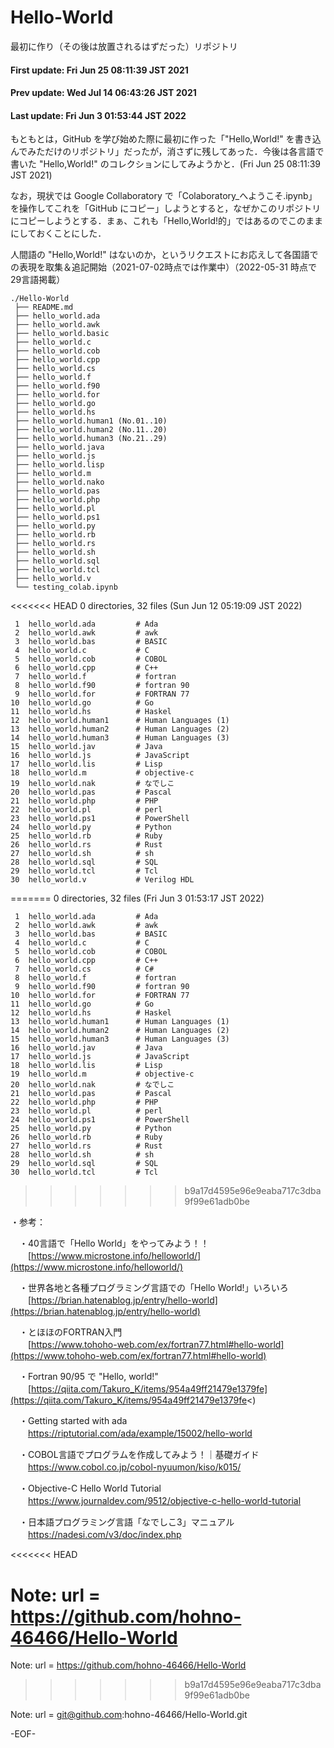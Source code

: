 # Hello-World
最初に作り（その後は放置されるはずだった）リポジトリ

#### First update: Fri Jun 25 08:11:39 JST 2021
#### Prev update: Wed Jul 14 06:43:26 JST 2021
#### Last update: Fri Jun  3 01:53:44 JST 2022

もともとは，GitHub を学び始めた際に最初に作った「"Hello,World!" を書き込んでみただけのリポジトリ」だったが，消さずに残してあった．今後は各言語で書いた "Hello,World!" のコレクションにしてみようかと．(Fri Jun 25 08:11:39 JST 2021)

なお，現状では Google Collaboratory で「Colaboratory_へようこそ.ipynb」を操作してこれを「GitHub にコピー」しようとすると，なぜかこのリポジトリにコピーしようとする．まぁ、これも「Hello,World!的」ではあるのでこのままにしておくことにした．

人間語の "Hello,World!" はないのか，というリクエストにお応えして各国語での表現を取集＆追記開始（2021-07-02時点では作業中）（2022-05-31 時点で 29言語掲載）

    ./Hello-World
     ├── README.md
     ├── hello_world.ada
     ├── hello_world.awk
     ├── hello_world.basic
     ├── hello_world.c
     ├── hello_world.cob
     ├── hello_world.cpp
     ├── hello_world.cs
     ├── hello_world.f
     ├── hello_world.f90
     ├── hello_world.for
     ├── hello_world.go
     ├── hello_world.hs
     ├── hello_world.human1 (No.01..10)
     ├── hello_world.human2 (No.11..20)
     ├── hello_world.human3 (No.21..29)
     ├── hello_world.java
     ├── hello_world.js
     ├── hello_world.lisp
     ├── hello_world.m
     ├── hello_world.nako
     ├── hello_world.pas
     ├── hello_world.php
     ├── hello_world.pl
     ├── hello_world.ps1
     ├── hello_world.py
     ├── hello_world.rb
     ├── hello_world.rs
     ├── hello_world.sh
     ├── hello_world.sql
     ├── hello_world.tcl
     ├── hello_world.v
     └── testing_colab.ipynb
     
<<<<<<< HEAD
     0 directories, 32 files (Sun Jun 12 05:19:09 JST 2022)


     1  hello_world.ada         # Ada
     2  hello_world.awk         # awk
     3  hello_world.bas         # BASIC
     4  hello_world.c           # C
     5  hello_world.cob         # COBOL
     6  hello_world.cpp         # C++
     7  hello_world.f           # fortran
     8  hello_world.f90         # fortran 90
     9  hello_world.for         # FORTRAN 77
    10  hello_world.go          # Go
    11  hello_world.hs          # Haskel
    12  hello_world.human1      # Human Languages (1)
    13  hello_world.human2      # Human Languages (2)
    14  hello_world.human3      # Human Languages (3)
    15  hello_world.jav         # Java
    16  hello_world.js          # JavaScript
    17  hello_world.lis         # Lisp
    18  hello_world.m           # objective-c
    19  hello_world.nak         # なでしこ
    20  hello_world.pas         # Pascal
    21  hello_world.php         # PHP
    22  hello_world.pl          # perl
    23  hello_world.ps1         # PowerShell
    24  hello_world.py          # Python
    25  hello_world.rb          # Ruby
    26  hello_world.rs          # Rust
    27  hello_world.sh          # sh
    28  hello_world.sql         # SQL
    29  hello_world.tcl         # Tcl
    30  hello_world.v           # Verilog HDL
=======
     0 directories, 32 files (Fri Jun  3 01:53:17 JST 2022)



     1	hello_world.ada         # Ada
     2	hello_world.awk         # awk
     3	hello_world.bas         # BASIC
     4	hello_world.c           # C
     5	hello_world.cob         # COBOL
     6	hello_world.cpp         # C++
     7	hello_world.cs          # C#
     8	hello_world.f           # fortran
     9	hello_world.f90         # fortran 90
    10	hello_world.for         # FORTRAN 77
    11	hello_world.go          # Go
    12	hello_world.hs          # Haskel
    13	hello_world.human1      # Human Languages (1)
    14	hello_world.human2      # Human Languages (2)
    15	hello_world.human3      # Human Languages (3)
    16	hello_world.jav         # Java
    17	hello_world.js          # JavaScript
    18	hello_world.lis         # Lisp
    19	hello_world.m           # objective-c
    20	hello_world.nak         # なでしこ
    21	hello_world.pas         # Pascal
    22	hello_world.php         # PHP
    23	hello_world.pl          # perl
    24	hello_world.ps1         # PowerShell
    25	hello_world.py          # Python
    26	hello_world.rb          # Ruby
    27	hello_world.rs          # Rust
    28	hello_world.sh          # sh
    29	hello_world.sql         # SQL
    30	hello_world.tcl         # Tcl
>>>>>>> b9a17d4595e96e9eaba717c3dba9f99e61adb0be

・参考：

　・40言語で「Hello World」をやってみよう！！<BR>
　　[https://www.microstone.info/helloworld/](https://www.microstone.info/helloworld/)

　・世界各地と各種プログラミング言語での「Hello World!」いろいろ<BR>
　　[https://brian.hatenablog.jp/entry/hello-world](https://brian.hatenablog.jp/entry/hello-world)

　・とほほのFORTRAN入門<BR>
　　[https://www.tohoho-web.com/ex/fortran77.html#hello-world](https://www.tohoho-web.com/ex/fortran77.html#hello-world)

　・Fortran 90/95 で "Hello, world!"<BR>
　　[https://qiita.com/Takuro_K/items/954a49ff21479e1379fe](https://qiita.com/Takuro_K/items/954a49ff21479e1379fe<)

　・Getting started with ada<BR>
　　https://riptutorial.com/ada/example/15002/hello-world

　・COBOL言語でプログラムを作成してみよう！｜基礎ガイド<BR>
　　https://www.cobol.co.jp/cobol-nyuumon/kiso/k015/

　・Objective-C Hello World Tutorial<BR>
　　https://www.journaldev.com/9512/objective-c-hello-world-tutorial

　・日本語プログラミング言語「なでしこ3」マニュアル<BR>
　　https://nadesi.com/v3/doc/index.php

<<<<<<< HEAD

Note:   url = https://github.com/hohno-46466/Hello-World
=======
Note:	url = https://github.com/hohno-46466/Hello-World
>>>>>>> b9a17d4595e96e9eaba717c3dba9f99e61adb0be

Note:   url = git@github.com:hohno-46466/Hello-World.git

-EOF-
